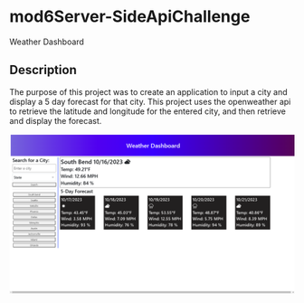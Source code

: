 # mod6Server-SideApiChallenge

Weather Dashboard

## Description
The purpose of this project was to create an application to input a city and display a 5 day forecast for that city. This project uses the openweather api to retrieve the latitude and longitude for the entered city, and then retrieve and display the forecast. 

![Alt text](image.png)